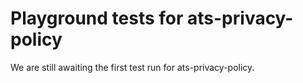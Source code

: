 # Playground tests for ats-privacy-policy
We are still awaiting the first test run for ats-privacy-policy.
